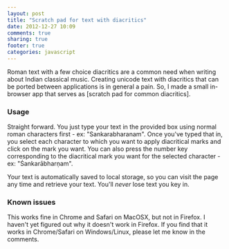 ```yaml
---
layout: post
title: "Scratch pad for text with diacritics"
date: 2012-12-27 10:09
comments: true
sharing: true
footer: true
categories: javascript
---
```


Roman text with a few choice diacritics are a common need when writing about
Indian classical music. Creating unicode text with diacritics that can be
ported between applications is in general a pain. So, I made a small in-browser
app that serves as [scratch pad for common diacritics].

### Usage

Straight forward. You just type your text in the provided box using normal
roman characters first - ex: "Sankarabharanam". Once you've typed that in,
you select each character to which you want to apply diacritical marks and
click on the mark you want. You can also press the number key corresponding
to the diacritical mark you want for the selected character - ex: "Śankarābharṇam".

Your text is automatically saved to local storage, so you can visit the page
any time and retrieve your text. You'll *never* lose text you key in.

### Known issues

This works fine in Chrome and Safari on MacOSX, but not in Firefox. I haven't
yet figured out why it doesn't work in Firefox. If you find that it works in
Chrome/Safari on Windows/Linux, please let me know in the comments.
